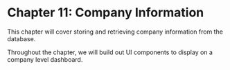 # Chapter 11: Company Information

This chapter will cover storing and retrieving company information from the database.

Throughout the chapter, we will build out UI components to display on a company level dashboard.